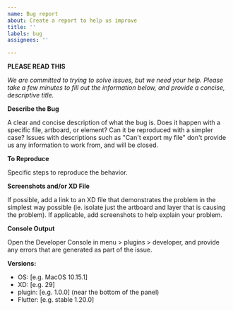 ```yaml
---
name: Bug report
about: Create a report to help us improve
title: ''
labels: bug
assignees: ''

---
```


**PLEASE READ THIS**

_We are committed to trying to solve issues, but we need your help. Please take a few minutes to fill out the information below, and provide a concise, descriptive title._

**Describe the Bug**

A clear and concise description of what the bug is. Does it happen with a specific file, artboard, or element? Can it be reproduced with a simpler case? Issues with descriptions such as "Can't export my file" don't provide us any information to work from, and will be closed.

**To Reproduce**

Specific steps to reproduce the behavior.

**Screenshots and/or XD File**

If possible, add a link to an XD file that demonstrates the problem in the simplest way possible (ie. isolate just the artboard and layer that is causing the problem). If applicable, add screenshots to help explain your problem.

**Console Output**

Open the Developer Console in menu > plugins > developer, and provide any errors that are generated as part of the issue.

**Versions:**
 - OS: [e.g. MacOS 10.15.1]
 - XD: [e.g. 29]
 - plugin: [e.g. 1.0.0] (near the bottom of the panel)
 - Flutter: [e.g. stable 1.20.0]
